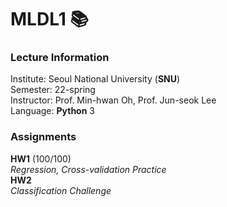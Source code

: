 # MLDL1 📚
### Lecture Information
Institute: Seoul National University (**SNU**)  
Semester: 22-spring  
Instructor: Prof. Min-hwan Oh, Prof. Jun-seok Lee   
Language: **Python** 3

### Assignments
**HW1** (100/100)  
*Regression, Cross-validation Practice*  
**HW2**  
*Classification Challenge*  
